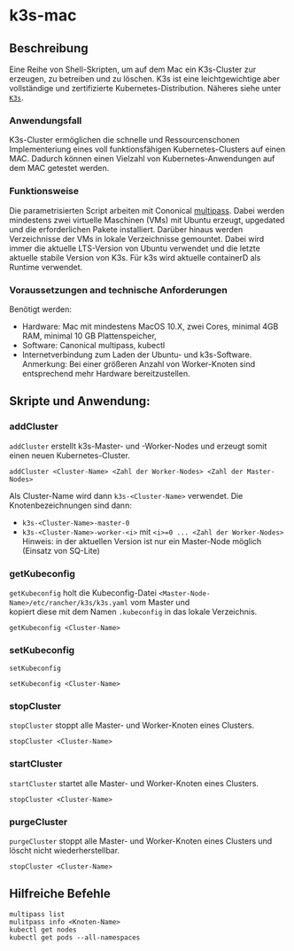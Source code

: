 # k3s-mac

## Beschreibung
Eine Reihe von Shell-Skripten, um auf dem Mac ein K3s-Cluster zur erzeugen, zu betreiben und zu löschen. K3s ist eine leichtgewichtige aber vollständige und zertifizierte Kubernetes-Distribution. Näheres siehe unter [`K3s`](https://github.com/rancher/k3s).

### Anwendungsfall
K3s-Cluster ermöglichen die schnelle und Ressourcenschonen Implementeriung eines voll funktionsfähigen Kubernetes-Clusters auf einen MAC. Dadurch können einen Vielzahl von Kubernetes-Anwendungen auf dem MAC getestet werden.

### Funktionsweise
Die parametrisierten Script arbeiten mit Cononical [multipass](https://multipass/run). Dabei werden mindestens zwei virtuelle Maschinen (VMs) mit Ubuntu erzeugt, upgedated und die erforderlichen Pakete installiert. Darüber hinaus werden Verzeichnisse der VMs in lokale Verzeichnisse gemountet. Dabei wird immer die aktuelle LTS-Version von Ubuntu verwendet und die letzte aktuelle stabile Version von K3s. Für k3s wird aktuelle containerD als Runtime verwendet.

### Voraussetzungen and technische Anforderungen
Benötigt werden:
* Hardware: Mac mit mindestens MacOS 10.X, zwei Cores, minimal  4GB RAM, minimal 10 GB Plattenspeicher,
* Software: Canonical multipass, kubectl
* Internetverbindung zum Laden der Ubuntu- und k3s-Software.
Anmerkung: Bei einer größeren Anzahl von Worker-Knoten sind entsprechend mehr Hardware bereitzustellen.

## Skripte und Anwendung:

### addCluster
`addCluster` erstellt k3s-Master- und -Worker-Nodes und erzeugt somit einen neuen Kubernetes-Cluster.  
```  
addCluster <Cluster-Name> <Zahl der Worker-Nodes> <Zahl der Master-Nodes>  
```
Als Cluster-Name wird dann `k3s-<Cluster-Name>` verwendet. Die Knotenbezeichnungen sind dann:  
* `k3s-<Cluster-Name>-master-0`
* `k3s-<Cluster-Name>-worker-<i>` mit `<i>=0 ... <Zahl der Worker-Nodes>`  
Hinweis: in der aktuellen Version ist nur ein Master-Node möglich (Einsatz von SQ-Lite)

### getKubeconfig
`getKubeconfig` holt die Kubeconfig-Datei `<Master-Node-Name>/etc/rancher/k3s/k3s.yaml` vom Master und  
kopiert diese mit dem Namen `.kubeconfig` in das lokale Verzeichnis.
```
getKubeconfig <Cluster-Name>
```

### setKubeconfig
`setKubeconfig`  
```
setKubeconfig <Cluster-Name>
```

### stopCluster
`stopCluster` stoppt alle Master- und Worker-Knoten eines Clusters.
```
stopCluster <Cluster-Name>
```
### startCluster
`startCluster` startet alle Master- und Worker-Knoten eines Clusters.
```
stopCluster <Cluster-Name>
```
### purgeCluster
`purgeCluster` stoppt alle Master- und Worker-Knoten eines Clusters und löscht nicht wiederherstellbar.
```
stopCluster <Cluster-Name>
```
## Hilfreiche Befehle
`multipass list`  
`mulitpass info <Knoten-Name>`  
`kubectl get nodes`  
`kubectl get pods --all-namespaces`
